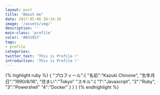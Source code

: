 ```yaml
---
layout: post
title: "About me"
date: 2017-05-06 20:34:26
image: '/assets/img/'
description: ''
main-class: 'profile'
color: '#B31917'
tags:
- profile
categories:
twitter_text: 'This is Profile !'
introduction: 'This is Profile !'
---
```


{% highlight ruby %}
{
  "プロフィール":{ 
    "名前":"Kazuki Chinone", 
    "生年月日":"1990/8/16", 
    "住まい":"Tokyo" 
    "スキル":{
      "1":"Javascript",
      "2":"Ruby",
      "3":"Powershell"
      "4":"Docker"
    }
  }
}
{% endhighlight %}